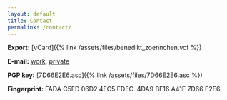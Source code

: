 ```yaml
---
layout: default
title: Contact
permalink: /contact/
---
```


**Export:** [vCard]({% link /assets/files/benedikt_zoennchen.vcf %})

**E-mail:** <a href="mailto:{{ 'zoennchen.benedikt@hm.edu' | encode_email }}" title="General">work</a>, <a href="mailto:{{ 'benedikt.zoennchen@web.de' | encode_email }}" title="General">private</a> 

**PGP key:** [7D66E2E6.asc]({% link /assets/files/7D66E2E6.asc %})

**Fingerprint:** FADA C5FD 06D2 4EC5 FDEC  4DA9 BF16 A41F 7D66 E2E6
